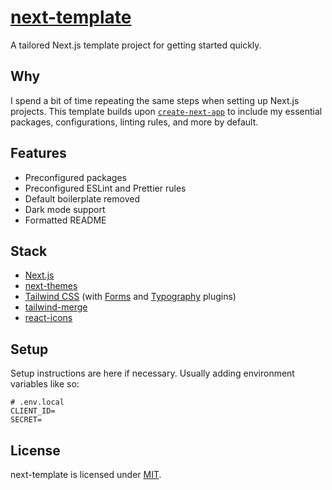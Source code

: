 # [next-template](https://github.com/tommyxchow/next-template)

A tailored Next.js template project for getting started quickly.

## Why

I spend a bit of time repeating the same steps when setting up Next.js projects. This template builds upon [`create-next-app`](https://nextjs.org/docs/pages/api-reference/create-next-app) to include my essential packages, configurations, linting rules, and more by default.

## Features

- Preconfigured packages
- Preconfigured ESLint and Prettier rules
- Default boilerplate removed
- Dark mode support
- Formatted README

## Stack

- [Next.js](https://nextjs.org/)
- [next-themes](https://github.com/pacocoursey/next-themes)
- [Tailwind CSS](https://tailwindcss.com/) (with [Forms](https://github.com/tailwindlabs/tailwindcss-forms) and [Typography](https://tailwindcss.com/docs/typography-plugin) plugins)
- [tailwind-merge](https://github.com/dcastil/tailwind-merge)
- [react-icons](https://react-icons.github.io/react-icons/)

## Setup

Setup instructions are here if necessary. Usually adding environment variables like so:

```plaintext
# .env.local
CLIENT_ID=
SECRET=
```

## License

next-template is licensed under [MIT](LICENSE).
